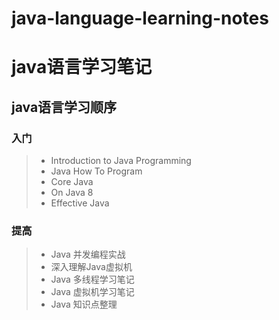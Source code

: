 # java-language-learning-notes
# java语言学习笔记

## java语言学习顺序

### 入门
> * Introduction to Java Programming
> * Java How To Program
> * Core Java
> * On Java 8
> * Effective Java

### 提高
> * Java 并发编程实战
> * 深入理解Java虚拟机
> * Java 多线程学习笔记
> * Java 虚拟机学习笔记
> * Java 知识点整理
